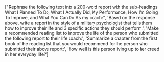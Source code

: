 ["Rephrase the following text into a 200-word report with the sub-headings What I Planned To Do, What I Actually Did, My Performance, How I'm Going To Improve, and What You Can Do As my coach:", 'Based on the response above, write a report in the style of a military psychologist that tells them how to improve their life and 3 specific actions they should perform:', 'Make a recommended reading list to improve the life of the person who submitted the following report to their life coach:', 'Summarize a chapter from the first book of the reading list that you would recommend for the person who submitted their above report:', 'How well is this person living up to her creed in her everyday life?']
